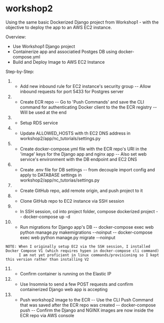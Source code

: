 # workshop2

Using the same basic Dockerized Django project from Workshop1 -
with the objective to deploy the app to an AWS EC2 instance.

Overview:
  - Use Workshop1 Django project
  - Containerize app and associatied Postges DB using docker-compose.yml
  - Build and Deploy Image to AWS EC2 Instance

Step-by-Step:
   1. - Add new inbound rule for EC2 instance's security group 
        -- Allow inbound requests for port 5433 for Postgres server     
        
   2. - Create ECR repo
        -- Go to 'Push Commands' and save the CLI command for authenticating Docker client to the the ECR registry
        -- Will be used at the end
        
   3. - Setup RDS service
    
   4. - Update ALLOWED_HOSTS with th EC2 DNS address in workshop2/app/nc_tutorials/settings.py 
    
   5. - Create docker-compose.yml file with the ECR repo's URI
        in the 'image' keys for the Django app and nginx app
        -- Also set web service's environment with the DB endpoint and EC2 DNS
        
   6. - Create .env file for DB settings 
        -- from decouple import config and apply to DATABASE settings in workshop2/app/nc_tutorias/settings.py 
        
   7. - Create GitHub repo, add remote origin, and push project to it
    
   8. - Clone GitHub repo to EC2 instance via SSH session
    
   9. - In SSH session, cd into project folder, compose dockerized project
        -- docker-compose up -d
        
  10. - Run migrations for Django app's DB
        -- docker-compose exec web python manage.py makemigrations --noinput
        -- docker-compose exec web python manage.py migrate --noinput
    
    NOTE: When I originally setup EC2 via the SSH session, I installed Docker Compose V1 (which requires hypen in docker-compose cli command)
          I am not yet proficient in linux commands/provisioning so I kept this version rather than installing V2
          
  11. - Confirm container is running on the Elastic IP
   
  12. - Use Insomnia to send a few POST requests and confirm containerized Django web app is accepting
   
  13. - Push workshop2 image to the ECR 
        -- Use the CLI Push Command that was saved after the ECR repo was created
        -- docker-compose push 
        -- Confirm the Django and NGINX images are now inside the ECR repo via AWS console 
